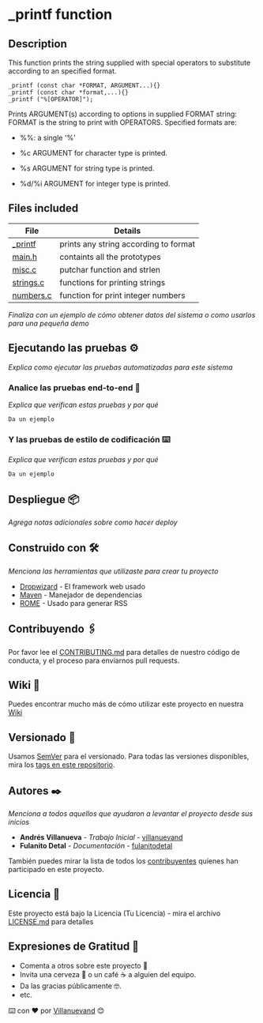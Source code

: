 # _printf function

## Description

This function prints the string supplied with special operators to substitute
according to an specified format.

```
_printf (const char *FORMAT, ARGUMENT...){}
_printf (const char *format,...){}
_printf ("%[OPERATOR]");
```

Prints ARGUMENT(s) according to options in supplied FORMAT string:
FORMAT is the string to print with OPERATORS. Specified formats are:

* %%: a single '%'

* %c ARGUMENT for character type is printed.

* %s ARGUMENT for string type is printed.

* %d/%i ARGUMENT for integer type is printed.

## Files included

| File                 | Details                                    |
|--------------------- | ------------------------------------------ |
| [_printf](./_printf.c) | prints any string according to format    |
| [main.h](./main.h)   | containts all the prototypes               |
| [misc.c](./misc.c)   | putchar function and strlen                |
| [strings.c](./strings.c) | functions for printing strings      |
| [numbers.c](./numbers.c) | function for print integer numbers               |

_Finaliza con un ejemplo de cómo obtener datos del sistema o como usarlos para una pequeña demo_

## Ejecutando las pruebas ⚙️

_Explica como ejecutar las pruebas automatizadas para este sistema_

### Analice las pruebas end-to-end 🔩

_Explica que verifican estas pruebas y por qué_

```
Da un ejemplo
```

### Y las pruebas de estilo de codificación ⌨️

_Explica que verifican estas pruebas y por qué_

```
Da un ejemplo
```

## Despliegue 📦

_Agrega notas adicionales sobre como hacer deploy_

## Construido con 🛠️

_Menciona las herramientas que utilizaste para crear tu proyecto_

* [Dropwizard](http://www.dropwizard.io/1.0.2/docs/) - El framework web usado
* [Maven](https://maven.apache.org/) - Manejador de dependencias
* [ROME](https://rometools.github.io/rome/) - Usado para generar RSS

## Contribuyendo 🖇️

Por favor lee el [CONTRIBUTING.md](https://gist.github.com/villanuevand/xxxxxx) para detalles de nuestro código de conducta, y el proceso para enviarnos pull requests.

## Wiki 📖

Puedes encontrar mucho más de cómo utilizar este proyecto en nuestra [Wiki](https://github.com/tu/proyecto/wiki)

## Versionado 📌

Usamos [SemVer](http://semver.org/) para el versionado. Para todas las versiones disponibles, mira los [tags en este repositorio](https://github.com/tu/proyecto/tags).

## Autores ✒️

_Menciona a todos aquellos que ayudaron a levantar el proyecto desde sus inicios_

* **Andrés Villanueva** - *Trabajo Inicial* - [villanuevand](https://github.com/villanuevand)
* **Fulanito Detal** - *Documentación* - [fulanitodetal](#fulanito-de-tal)

También puedes mirar la lista de todos los [contribuyentes](https://github.com/your/project/contributors) quíenes han participado en este proyecto. 

## Licencia 📄

Este proyecto está bajo la Licencia (Tu Licencia) - mira el archivo [LICENSE.md](LICENSE.md) para detalles

## Expresiones de Gratitud 🎁

* Comenta a otros sobre este proyecto 📢
* Invita una cerveza 🍺 o un café ☕ a alguien del equipo. 
* Da las gracias públicamente 🤓.
* etc.




⌨️ con ❤️ por [Villanuevand](https://github.com/Villanuevand) 😊
